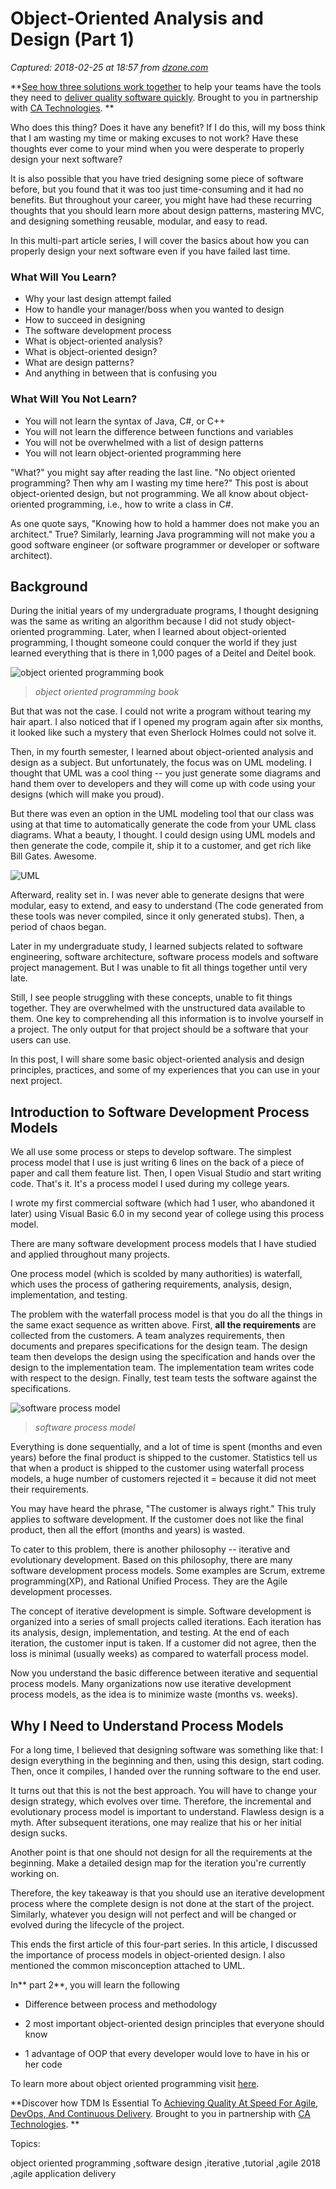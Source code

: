 # Object-Oriented Analysis and Design (Part 1)

_Captured: 2018-02-25 at 18:57 from [dzone.com](https://dzone.com/articles/object-oriented-analysis-and-design-part-1?edition=364096&utm_source=Daily%20Digest&utm_medium=email&utm_campaign=Daily%20Digest%202018-02-25)_

**[See how three solutions work together](https://dzone.com/go?i=204124&u=https%3A%2F%2Fad.doubleclick.net%2Fddm%2Ftrackclk%2FN6040.130331DZONE%2FB11226848.150413346%3Bdc_trk_aid%3D321098505%3Bdc_trk_cid%3D81553809%3Bdc_lat%3D%3Bdc_rdid%3D%3Btag_for_child_directed_treatment%3D) to help your teams have the tools they need to [deliver quality software quickly](https://dzone.com/go?i=204124&u=https%3A%2F%2Fad.doubleclick.net%2Fddm%2Ftrackclk%2FN6040.130331DZONE%2FB11226848.150123399%3Bdc_trk_aid%3D321096583%3Bdc_trk_cid%3D81552442%3Bdc_lat%3D%3Bdc_rdid%3D%3Btag_for_child_directed_treatment%3D). Brought to you in partnership with [CA Technologies](https://dzone.com/go?i=204124&u=https%3A%2F%2Fad.doubleclick.net%2Fddm%2Ftrackclk%2FN6040.130331DZONE%2FB11226848.150413346%3Bdc_trk_aid%3D321098505%3Bdc_trk_cid%3D81553809%3Bdc_lat%3D%3Bdc_rdid%3D%3Btag_for_child_directed_treatment%3D). **

Who does this thing? Does it have any benefit? If I do this, will my boss think that I am wasting my time or making excuses to not work? Have these thoughts ever come to your mind when you were desperate to properly design your next software?

It is also possible that you have tried designing some piece of software before, but you found that it was too just time-consuming and it had no benefits. But throughout your career, you might have had these recurring thoughts that you should learn more about design patterns, mastering MVC, and designing something reusable, modular, and easy to read.

In this multi-part article series, I will cover the basics about how you can properly design your next software even if you have failed last time.

### What Will You Learn?

  * Why your last design attempt failed
  * How to handle your manager/boss when you wanted to design
  * How to succeed in designing
  * The software development process
  * What is object-oriented analysis?
  * What is object-oriented design?
  * What are design patterns?
  * And anything in between that is confusing you

### What Will You Not Learn?

  * You will not learn the syntax of Java, C#, or C++
  * You will not learn the difference between functions and variables
  * You will not be overwhelmed with a list of design patterns
  * You will not learn object-oriented programming here

"What?" you might say after reading the last line. "No object oriented programming? Then why am I wasting my time here?" This post is about object-oriented design, but not programming. We all know about object-oriented programming, i.e., how to write a class in C#.

As one quote says, "Knowing how to hold a hammer does not make you an architect." True? Similarly, learning Java programming will not make you a good software engineer (or software programmer or developer or software architect).

## Background

During the initial years of my undergraduate programs, I thought designing was the same as writing an algorithm because I did not study object-oriented programming. Later, when I learned about object-oriented programming, I thought someone could conquer the world if they just learned everything that is there in 1,000 pages of a Deitel and Deitel book.

![object oriented programming book](https://dzone.com/storage/temp/4439112-object-oriented-programming-book.png)

> _object oriented programming book_

But that was not the case. I could not write a program without tearing my hair apart. I also noticed that if I opened my program again after six months, it looked like such a mystery that even Sherlock Holmes could not solve it.

Then, in my fourth semester, I learned about object-oriented analysis and design as a subject. But unfortunately, the focus was on UML modeling. I thought that UML was a cool thing -- you just generate some diagrams and hand them over to developers and they will come up with code using your designs (which will make you proud).

But there was even an option in the UML modeling tool that our class was using at that time to automatically generate the code from your UML class diagrams. What a beauty, I thought. I could design using UML models and then generate the code, compile it, ship it to a customer, and get rich like Bill Gates. Awesome.

![UML](https://dzone.com/storage/temp/4439162-uml.gif)

Afterward, reality set in. I was never able to generate designs that were modular, easy to extend, and easy to understand (The code generated from these tools was never compiled, since it only generated stubs). Then, a period of chaos began.

Later in my undergraduate study, I learned subjects related to software engineering, software architecture, software process models and software project management. But I was unable to fit all things together until very late.

Still, I see people struggling with these concepts, unable to fit things together. They are overwhelmed with the unstructured data available to them. One key to comprehending all this information is to involve yourself in a project. The only output for that project should be a software that your users can use.

In this post, I will share some basic object-oriented analysis and design principles, practices, and some of my experiences that you can use in your next project.

## Introduction to Software Development Process Models

We all use some process or steps to develop software. The simplest process model that I use is just writing 6 lines on the back of a piece of paper and call them feature list. Then, I open Visual Studio and start writing code. That's it. It's a process model I used during my college years.

I wrote my first commercial software (which had 1 user, who abandoned it later) using Visual Basic 6.0 in my second year of college using this process model.

There are many software development process models that I have studied and applied throughout many projects.

One process model (which is scolded by many authorities) is waterfall, which uses the process of gathering requirements, analysis, design, implementation, and testing.

The problem with the waterfall process model is that you do all the things in the same exact sequence as written above. First, **all the requirements** are collected from the customers. A team analyzes requirements, then documents and prepares specifications for the design team. The design team then develops the design using the specification and hands over the design to the implementation team. The implementation team writes code with respect to the design. Finally, test team tests the software against the specifications.

![software process model](https://dzone.com/storage/temp/4439168-software-process-model-waterfall.png)

> _software process model_

Everything is done sequentially, and a lot of time is spent (months and even years) before the final product is shipped to the customer. Statistics tell us that when a product is shipped to the customer using waterfall process models, a huge number of customers rejected it = because it did not meet their requirements.

You may have heard the phrase, "The customer is always right." This truly applies to software development. If the customer does not like the final product, then all the effort (months and years) is wasted.

To cater to this problem, there is another philosophy -- iterative and evolutionary development. Based on this philosophy, there are many software development process models. Some examples are Scrum, extreme programming(XP), and Rational Unified Process. They are the Agile development processes.

The concept of iterative development is simple. Software development is organized into a series of small projects called iterations. Each iteration has its analysis, design, implementation, and testing. At the end of each iteration, the customer input is taken. If a customer did not agree, then the loss is minimal (usually weeks) as compared to waterfall process model.

Now you understand the basic difference between iterative and sequential process models. Many organizations now use iterative development process models, as the idea is to minimize waste (months vs. weeks).

## Why I Need to Understand Process Models

For a long time, I believed that designing software was something like that: I design everything in the beginning and then, using this design, start coding. Then, once it compiles, I handed over the running software to the end user.

It turns out that this is not the best approach. You will have to change your design strategy, which evolves over time. Therefore, the incremental and evolutionary process model is important to understand. Flawless design is a myth. After subsequent iterations, one may realize that his or her initial design sucks.

Another point is that one should not design for all the requirements at the beginning. Make a detailed design map for the iteration you're currently working on.

Therefore, the key takeaway is that you should use an iterative development process where the complete design is not done at the start of the project. Similarly, whatever you design will not perfect and will be changed or evolved during the lifecycle of the project.

This ends the first article of this four-part series. In this article, I discussed the importance of process models in object-oriented design. I also mentioned the common misconception attached to UML.

In** part 2**, you will learn the following

  * Difference between process and methodology

  * 2 most important object-oriented design principles that everyone should know

  * 1 advantage of OOP that every developer would love to have in his or her code

To learn more about object oriented programming visit [here](http://www.objectorienteddesign.org/).

**Discover how TDM Is Essential To [Achieving Quality At Speed For Agile, DevOps, And Continuous Delivery](https://dzone.com/go?i=204125&u=https%3A%2F%2Fad.doubleclick.net%2Fddm%2Ftrackclk%2FN6040.130331DZONE%2FB11226848.150413345%3Bdc_trk_aid%3D321095198%3Bdc_trk_cid%3D81552443%3Bdc_lat%3D%3Bdc_rdid%3D%3Btag_for_child_directed_treatment%3D). Brought to you in partnership with [CA Technologies](https://dzone.com/go?i=204125&u=https%3A%2F%2Fad.doubleclick.net%2Fddm%2Ftrackclk%2FN6040.130331DZONE%2FB11226848.150413345%3Bdc_trk_aid%3D321095198%3Bdc_trk_cid%3D81552443%3Bdc_lat%3D%3Bdc_rdid%3D%3Btag_for_child_directed_treatment%3D). **

Topics:

object oriented programming ,software design ,iterative ,tutorial ,agile 2018 ,agile application delivery
